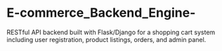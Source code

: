 # E-commerce_Backend_Engine-
RESTful API backend built with Flask/Django for a shopping cart system including  user registration, product listings, orders, and admin panel.
